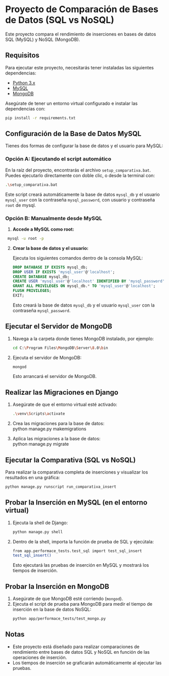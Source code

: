 # Proyecto de Comparación de Bases de Datos (SQL vs NoSQL)

Este proyecto compara el rendimiento de inserciones en bases de datos SQL (MySQL) y NoSQL (MongoDB).

## Requisitos

Para ejecutar este proyecto, necesitarás tener instaladas las siguientes dependencias:

- [Python 3.x](https://www.python.org/downloads/)
- [MySQL](https://dev.mysql.com/downloads/)
- [MongoDB](https://www.mongodb.com/try/download/community)

Asegúrate de tener un entorno virtual configurado e instalar las dependencias con:
```bash
pip install -r requirements.txt
```
## Configuración de la Base de Datos MySQL
Tienes dos formas de configurar la base de datos y el usuario para MySQL:

### Opción A: Ejecutando el script automático

En la raíz del proyecto, encontrarás el archivo `setup_comparativa.bat`. Puedes ejecutarlo directamente con doble clic, o desde la terminal con:
```bash
.\setup_comparativa.bat
```
Este script creará automáticamente la base de datos `mysql_db` y el usuario `mysql_user` con la contraseña `mysql_password`, con usuario y contraseña `root` de mysql.

### Opción B: Manualmente desde MySQL
1. **Accede a MySQL como root:**
  ```bash
   mysql -u root -p
  ```
2. **Crear la base de datos y el usuario:**

   Ejecuta los siguientes comandos dentro de la consola MySQL:
   ```sql
   DROP DATABASE IF EXISTS mysql_db;
   DROP USER IF EXISTS 'mysql_user'@'localhost';
   CREATE DATABASE mysql_db;
   CREATE USER 'mysql_user'@'localhost' IDENTIFIED BY 'mysql_password';
   GRANT ALL PRIVILEGES ON mysql_db.* TO 'mysql_user'@'localhost';
   FLUSH PRIVILEGES;
   EXIT;
   ```

   Esto creará la base de datos `mysql_db` y el usuario `mysql_user` con la contraseña `mysql_password`.

## Ejecutar el Servidor de MongoDB

1. Navega a la carpeta donde tienes MongoDB instalado, por ejemplo:
   ```bash
   cd C:\Program Files\MongoDB\Server\8.0\bin
   ```
2. Ejecuta el servidor de MongoDB:
   ```bash
   mongod
   ```
   Esto arrancará el servidor de MongoDB.

## Realizar las Migraciones en Django

1. Asegúrate de que el entorno virtual esté activado:
   ```bash
   .\venv\Scripts\activate
   
2. Crea las migraciones para la base de datos:  
   python manage.py makemigrations

3. Aplica las migraciones a la base de datos:  
   python manage.py migrate

## Ejecutar la Comparativa (SQL vs NoSQL)
Para realizar la comparativa completa de inserciones y visualizar los resultados en una gráfica:
   ```bash
   python manage.py runscript run_comparativa_insert
   ```
## Probar la Inserción en MySQL (en el entorno virtual)

1. Ejecuta la shell de Django:
   ```bash
   python manage.py shell

2. Dentro de la shell, importa la función de prueba de SQL y ejecútala:
   ```bash
   from app.performace_tests.test_sql import test_sql_insert
   test_sql_insert()
   ```

   Esto ejecutará las pruebas de inserción en MySQL y mostrará los tiempos de inserción.

## Probar la Inserción en MongoDB

1. Asegúrate de que MongoDB esté corriendo (`mongod`).
2. Ejecuta el script de prueba para MongoDB para medir el tiempo de inserción en la base de datos NoSQL:
   ```bash
   python app/performace_tests/test_mongo.py

## Notas

- Este proyecto está diseñado para realizar comparaciones de rendimiento entre bases de datos SQL y NoSQL en función de las operaciones de inserción.
- Los tiempos de inserción se graficarán automáticamente al ejecutar las pruebas.
